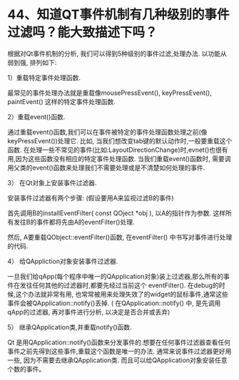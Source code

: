 # 44、知道QT事件机制有几种级别的事件过滤吗？能大致描述下吗？

根据对Qt事件机制的分析, 我们可以得到5种级别的事件过滤,处理办法. 以功能从弱到强, 排列如下:

1）重载特定事件处理函数.

最常见的事件处理办法就是重载像mousePressEvent(), keyPressEvent(), paintEvent() 这样的特定事件处理函数.

2）重载event()函数.

通过重载event()函数,我们可以在事件被特定的事件处理函数处理之前(像keyPressEvent())处理它. 比如, 当我们想改变tab键的默认动作时,一般要重载这个函数. 在处理一些不常见的事件(比如:LayoutDirectionChange)时,evnet()也很有用,因为这些函数没有相应的特定事件处理函数. 当我们重载event()函数时, 需要调用父类的event()函数来处理我们不需要处理或是不清楚如何处理的事件.

3） 在Qt对象上安装事件过滤器.

安装事件过滤器有两个步骤: (假设要用A来监视过滤B的事件)

首先调用B的installEventFilter( const QOject *obj ), 以A的指针作为参数. 这样所有发往B的事件都将先由A的eventFilter()处理.

然后, A要重载QObject::eventFilter()函数, 在eventFilter() 中书写对事件进行处理的代码.

4） 给QAppliction对象安装事件过滤器.

一旦我们给qApp(每个程序中唯一的QApplication对象)装上过滤器,那么所有的事件在发往任何其他的过滤器时,都要先经过当前这个 eventFilter(). 在debug的时候,这个办法就非常有用, 也常常被用来处理失效了的widget的鼠标事件,通常这些事件会被QApplication::notify()丢掉. ( 在QApplication::notify() 中, 是先调用qApp的过滤器, 再对事件进行分析, 以决定是否合并或丢弃)

5） 继承QApplication类,并重载notify()函数.

Qt 是用QApplication::notify()函数来分发事件的.想要在任何事件过滤器查看任何事件之前先得到这些事件,重载这个函数是唯一的办法. 通常来说事件过滤器更好用一些, 因为不需要去继承QApplication类. 而且可以给QApplication对象安装任意个数的事件。 
